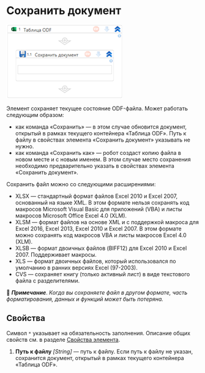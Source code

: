 # Сохранить документ

![Элемент «Сохранить документ»](<../../../../.gitbook/assets1/windows_items/odf-save-doc.png>)


Элемент сохраняет текущее состояние ODF-файла. Может работать следующим образом:
* как команда «Сохранить» — в этом случае обновится документ, открытый в рамках текущего контейнера «Таблица ODF». Путь к файлу в свойствах элемента «Сохранить документ» указывать не нужно.
* как команда «Сохранить как» — робот создаст копию файла в новом месте и с новым именем. В этом случае место сохранения необходимо предварительно указать в свойствах элемента «Сохранить документ». 

Сохранить файл можно со следующими расширениями:
* XLSX — стандартный формат файлов Excel 2010 и Excel 2007, основанный на языке XML. В этом формате нельзя сохранять код макросов Microsoft Visual Basic для приложений (VBA) и листы макросов Microsoft Office Excel 4.0 (XLM).
* XLSM — формат файлов на основе XML и с поддержкой макроса для Excel 2016, Excel 2013, Excel 2010 и Excel 2007. В этом формате можно сохранять код макросов VBA и листы макросов Excel 4.0 (XLM).
* XLSB — формат двоичных файлов (BIFF12) для Excel 2010 и Excel 2007. Поддерживает макросы.
* XLS — формат двоичных файлов, который использовался по умолчанию в ранних версиях Excel (97-2003). 
* CVS — сохраняет книгу (только активный лист) в виде текстового файла с разделителями.


:small_blue_diamond: ***Примечание***. *Когда вы сохраняете файл в другом формате, часть форматирования, данных и функций может быть потеряна.*

## Свойства

Символ `*` указывает на обязательность заполнения. Описание общих свойств см. в разделе [Свойства элемента](https://docs.primo-rpa.ru/primo-rpa/primo-studio/process/elements#svoistva-elementa).

1. **Путь к файлу** *[String]* — путь к файлу. Если путь к файлу не указан, сохранится документ, открытый в рамках текущего контейнера «Таблица ODF». 






